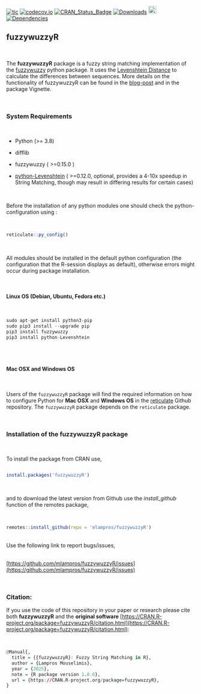 
[![tic](https://github.com/mlampros/fuzzywuzzyR/workflows/tic/badge.svg?branch=master)](https://github.com/mlampros/fuzzywuzzyR/actions)
[![codecov.io](https://codecov.io/github/mlampros/fuzzywuzzyR/coverage.svg?branch=master)](https://codecov.io/github/mlampros/fuzzywuzzyR?branch=master)
[![CRAN_Status_Badge](http://www.r-pkg.org/badges/version/fuzzywuzzyR)](http://cran.r-project.org/package=fuzzywuzzyR)
[![Downloads](http://cranlogs.r-pkg.org/badges/grand-total/fuzzywuzzyR?color=blue)](http://www.r-pkg.org/pkg/fuzzywuzzyR)
<a href="https://www.buymeacoffee.com/VY0x8snyh" target="_blank"><img src="https://www.buymeacoffee.com/assets/img/custom_images/orange_img.png" alt="Buy Me A Coffee" height="21px" ></a>
[![Dependencies](https://tinyverse.netlify.com/badge/fuzzywuzzyR)](https://cran.r-project.org/package=fuzzywuzzyR)


## fuzzywuzzyR
<br>

The **fuzzywuzzyR** package is a fuzzy string matching implementation of the [fuzzywuzzy](https://github.com/seatgeek/fuzzywuzzy) python package. It uses the [Levenshtein Distance](https://en.wikipedia.org/wiki/Levenshtein_distance) to calculate the differences between sequences. More details on the functionality of fuzzywuzzyR can be found in the [blog-post](http://mlampros.github.io/2017/04/13/fuzzywuzzyR_package/) and in the package Vignette.


<br>

### **System Requirements**

<br>

* Python (>= 3.8)

* difflib

* fuzzywuzzy ( >=0.15.0 )

* [python-Levenshtein](https://github.com/ztane/python-Levenshtein/) ( >=0.12.0, optional, provides a 4-10x speedup in String Matching, though may result in differing results for certain cases)

<br>

Before the installation of any python modules one should check the python-configuration using :

<br>

```R
reticulate::py_config()

```
<br>

All modules should be installed in the default python configuration (the configuration that the R-session displays as default), otherwise errors might occur during package installation. 

<br>

#### **Linux OS (Debian, Ubuntu, Fedora etc.)**

<br>

```R
sudo apt-get install python3-pip
sudo pip3 install --upgrade pip
pip3 install fuzzywuzzy
pip3 install python-Levenshtein
```
<br><br>



#### **Mac OSX** and **Windows OS**

<br>

Users of the `fuzzywuzzyR` package will find the required information on how to configure Python for **Mac OSX** and **Windows OS** in the [reticulate](https://github.com/rstudio/reticulate) Github repository. The `fuzzywuzzyR` package depends on the `reticulate` package.

<br>

### **Installation of the fuzzywuzzyR package**

<br>

To install the package from CRAN use, 

```R

install.packages('fuzzywuzzyR')


```
<br>

and to download the latest version from Github use the *install_github* function of the remotes package,
<br><br>

```R

remotes::install_github(repo = 'mlampros/fuzzywuzzyR')

```
<br>
Use the following link to report bugs/issues,
<br><br>

[https://github.com/mlampros/fuzzywuzzyR/issues](https://github.com/mlampros/fuzzywuzzyR/issues)

<br>

### **Citation:**

If you use the code of this repository in your paper or research please cite both **fuzzywuzzyR** and the **original software** [https://CRAN.R-project.org/package=fuzzywuzzyR/citation.html](https://CRAN.R-project.org/package=fuzzywuzzyR/citation.html):

<br>

```R
@Manual{,
  title = {{fuzzywuzzyR}: Fuzzy String Matching in R},
  author = {Lampros Mouselimis},
  year = {2025},
  note = {R package version 1.0.6},
  url = {https://CRAN.R-project.org/package=fuzzywuzzyR},
}
```

<br>
